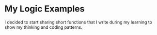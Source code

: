 # My Logic Examples

I decided to start sharing short functions that I write during my learning to show my thinking and coding patterns.